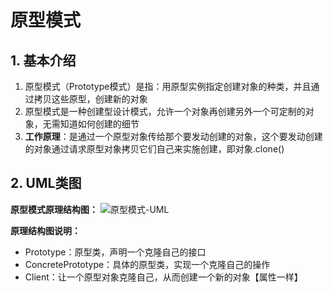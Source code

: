 # 原型模式
## 1. 基本介绍
1. 原型模式（Prototype模式）是指：用原型实例指定创建对象的种类，并且通过拷贝这些原型，创建新的对象
2. 原型模式是一种创建型设计模式，允许一个对象再创建另外一个可定制的对象，无需知道如何创建的细节
3. **工作原理**：是通过一个原型对象传给那个要发动创建的对象，这个要发动创建的对象通过请求原型对象拷贝它们自己来实施创建，即对象.clone()

## 2. UML类图
**原型模式原理结构图：**
![原型模式-UML](http://cdn.qiniu.hollymiky.cn/FsU136lBgds4gAHflT_frEPBu9U7)

**原理结构图说明：**
- Prototype：原型类，声明一个克隆自己的接口
- ConcretePrototype：具体的原型类，实现一个克隆自己的操作
- Client：让一个原型对象克隆自己，从而创建一个新的对象【属性一样】